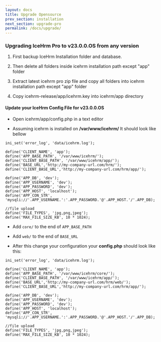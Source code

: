 ```yaml
---
layout: docs
title: Upgrade Opensource
prev_section: installation
next_section: upgrade-pro
permalink: /docs/upgrade/
---
```

### Upgrading IceHrm Pro to v23.0.0.OS from any version 

1. First backup IceHrm Installation folder and database.

2. Then delete all folders inside icehrm installation path except "app" folder

3. Extract latest icehrm pro zip file and copy all folders into icehrm installation path except "app" folder

4. Copy icehrm-release/app/icehrm.key into icehrm/app directory

#### Update your IceHrm Config File for v23.0.0.OS

- Open icehrm/app/config.php in a text editor

- Assuming icehrm is installed on **/var/www/icehrm/** It should look like bellow

```
ini_set('error_log', 'data/icehrm.log');

define('CLIENT_NAME', 'app');
define('APP_BASE_PATH', '/var/www/icehrm/');
define('CLIENT_BASE_PATH', '/var/www/icehrm/app/');
define('BASE_URL','http://my-company-url.com/hrm/');
define('CLIENT_BASE_URL','http://my-company-url.com/hrm/app/');

define('APP_DB', 'dev');
define('APP_USERNAME', 'dev');
define('APP_PASSWORD', 'dev');
define('APP_HOST', 'localhost');
define('APP_CON_STR', 'mysqli://'.APP_USERNAME.':'.APP_PASSWORD.'@'.APP_HOST.'/'.APP_DB);

//file upload
define('FILE_TYPES', 'jpg,png,jpeg');
define('MAX_FILE_SIZE_KB', 10 * 1024);

```

- Add ``` core/ ``` to the end of ``` APP_BASE_PATH ```
- Add ``` web/ ``` to the end of ``` BASE_URL ```

- After this change your configuration your **config.php** should look like this:

```
ini_set('error_log', 'data/icehrm.log');

define('CLIENT_NAME', 'app');
define('APP_BASE_PATH', '/var/www/icehrm/core/');
define('CLIENT_BASE_PATH', '/var/www/icehrm/app/');
define('BASE_URL','http://my-company-url.com/hrm/web/');
define('CLIENT_BASE_URL','http://my-company-url.com/hrm/app/');

define('APP_DB', 'dev');
define('APP_USERNAME', 'dev');
define('APP_PASSWORD', 'dev');
define('APP_HOST', 'localhost');
define('APP_CON_STR', 'mysqli://'.APP_USERNAME.':'.APP_PASSWORD.'@'.APP_HOST.'/'.APP_DB);

//file upload
define('FILE_TYPES', 'jpg,png,jpeg');
define('MAX_FILE_SIZE_KB', 10 * 1024);

```
    
